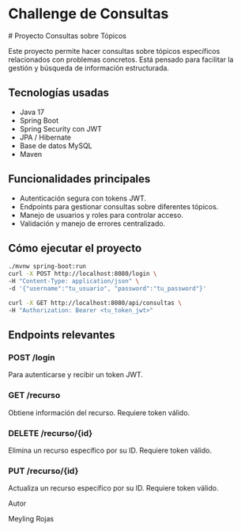 <h1> Challenge de Consultas </h1>
# Proyecto Consultas sobre Tópicos

Este proyecto permite hacer consultas sobre tópicos específicos relacionados con problemas concretos. Está pensado para facilitar la gestión y búsqueda de información estructurada.

## Tecnologías usadas

- Java 17
- Spring Boot
- Spring Security con JWT
- JPA / Hibernate
- Base de datos MySQL
- Maven

## Funcionalidades principales

- Autenticación segura con tokens JWT.
- Endpoints para gestionar consultas sobre diferentes tópicos.
- Manejo de usuarios y roles para controlar acceso.
- Validación y manejo de errores centralizado.

## Cómo ejecutar el proyecto

```bash
./mvnw spring-boot:run
curl -X POST http://localhost:8080/login \
-H "Content-Type: application/json" \
-d '{"username":"tu_usuario", "password":"tu_password"}'

curl -X GET http://localhost:8080/api/consultas \
-H "Authorization: Bearer <tu_token_jwt>"
```
## Endpoints relevantes

### POST /login
Para autenticarse y recibir un token JWT.

### GET /recurso
Obtiene información del recurso. Requiere token válido.

### DELETE /recurso/{id}
Elimina un recurso específico por su ID. Requiere token válido.

### PUT /recurso/{id}
Actualiza un recurso específico por su ID. Requiere token válido.

Autor

Meyling Rojas 





